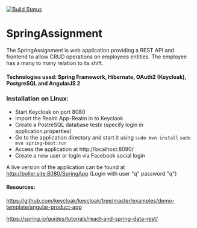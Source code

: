 [![Build Status](https://travis-ci.org/bollerdominik/SpringAssignment.svg?branch=master)](https://travis-ci.org/bollerdominik/SpringAssignment)
# SpringAssignment

The SpringAssignment is web application providing a REST API and frontend to allow CRUD operations on employees entities. The employee has a many to many relation to its shift.

#### Technologies used: Spring Framework, Hibernate, OAuth2 (Keycloak), PostgreSQL and AngularJS 2

### Installation on Linux:

- Start Keycloak on port 8080
- Import the Realm App-Realm in to Keyclaok
- Create a PostreSQL database testx (specify login in application.properties)
- Go to the application directory and start it using `sudo mvn install` `sudo mvn spring-boot:run`
- Access the application at http://localhost:8090/
- Create a new user or login via Facebook social login

A live version of the application can be found at http://boller.site:8080/SpringApp (Login with user "q" password "q")

#### Resources:

https://github.com/keycloak/keycloak/tree/master/examples/demo-template/angular-product-app

https://spring.io/guides/tutorials/react-and-spring-data-rest/
